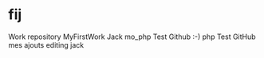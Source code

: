 # fij
Work repository
 MyFirstWork
Jack
 mo_php
Test Github :-)
php
Test GitHub
mes ajouts
editing jack


